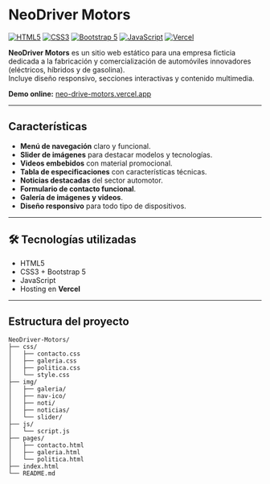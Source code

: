 # NeoDriver Motors

[![HTML5](https://img.shields.io/badge/HTML5-E34F26?style=for-the-badge&logo=html5&logoColor=white)]()
[![CSS3](https://img.shields.io/badge/CSS3-1572B6?style=for-the-badge&logo=css3&logoColor=white)]()
[![Bootstrap 5](https://img.shields.io/badge/Bootstrap-7952B3?style=for-the-badge&logo=bootstrap&logoColor=white)]()
[![JavaScript](https://img.shields.io/badge/JavaScript-F7DF1E?style=for-the-badge&logo=javascript&logoColor=black)]()
[![Vercel](https://img.shields.io/badge/Vercel-000000?style=for-the-badge&logo=vercel&logoColor=white)]()

**NeoDriver Motors** es un sitio web estático para una empresa ficticia dedicada a la fabricación y comercialización de automóviles innovadores (eléctricos, híbridos y de gasolina).  
Incluye diseño responsivo, secciones interactivas y contenido multimedia.

 **Demo online:** [neo-drive-motors.vercel.app](https://neo-drive-motors.vercel.app)

---

##  Características

- **Menú de navegación** claro y funcional.
- **Slider de imágenes** para destacar modelos y tecnologías.
- **Videos embebidos** con material promocional.
- **Tabla de especificaciones** con características técnicas.
- **Noticias destacadas** del sector automotor.
- **Formulario de contacto funcional**.
- **Galería de imágenes y videos**.
- **Diseño responsivo** para todo tipo de dispositivos.

---

## 🛠 Tecnologías utilizadas

- HTML5
- CSS3 + Bootstrap 5
- JavaScript
- Hosting en **Vercel**

---

##  Estructura del proyecto

```plaintext
NeoDriver-Motors/
├── css/
│   ├── contacto.css
│   ├── galeria.css
│   ├── politica.css
│   └── style.css
├── img/
│   ├── galeria/
│   ├── nav-ico/
│   ├── noti/
│   ├── noticias/
│   └── slider/
├── js/
│   └── script.js
├── pages/
│   ├── contacto.html
│   ├── galeria.html
│   └── politica.html
├── index.html
└── README.md

